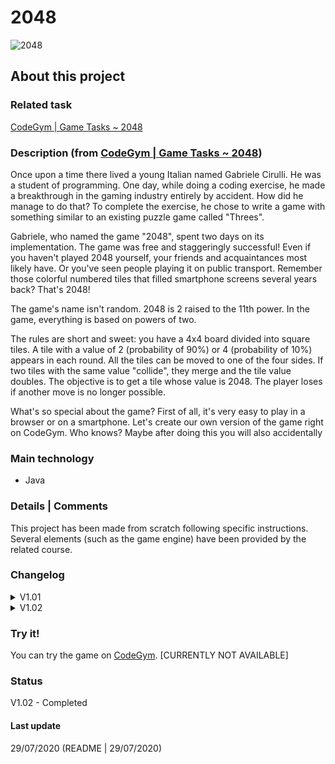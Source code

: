 # 2048

![2048](https://cdn.codegym.cc/images/system/ee63ae5f-0823-4d93-8454-da96347e04db/original.png)

## About this project

### Related task
[CodeGym | Game Tasks ~ 2048](https://codegym.cc/projects/games/com.codegym.games.game2048)

### Description (from [CodeGym | Game Tasks ~ 2048](https://codegym.cc/projects/games/com.codegym.games.game2048))
Once upon a time there lived a young Italian named Gabriele Cirulli. He was a student of programming. One day, while doing a coding exercise, he made a breakthrough in the gaming industry entirely by accident. How did he manage to do that? To complete the exercise, he chose to write a game with something similar to an existing puzzle game called "Threes".

Gabriele, who named the game "2048", spent two days on its implementation. The game was free and staggeringly successful! Even if you haven't played 2048 yourself, your friends and acquaintances most likely have. Or you've seen people playing it on public transport. Remember those colorful numbered tiles that filled smartphone screens several years back? That's 2048!

The game's name isn't random. 2048 is 2 raised to the 11th power. In the game, everything is based on powers of two.

The rules are short and sweet: you have a 4x4 board divided into square tiles. A tile with a value of 2 (probability of 90%) or 4 (probability of 10%) appears in each round. All the tiles can be moved to one of the four sides. If two tiles with the same value "collide", they merge and the tile value doubles. The objective is to get a tile whose value is 2048. The player loses if another move is no longer possible.

What's so special about the game? First of all, it's very easy to play in a browser or on a smartphone. Let's create our own version of the game right on CodeGym. Who knows? Maybe after doing this you will also accidentally

### Main technology
- Java

### Details | Comments
This project has been made from scratch following specific instructions.   
Several elements (such as the game engine) have been provided by the related course.

### Changelog 

<details markdown="block">
<summary>V1.01</summary>  

- Colors have been modified.
- There is now 1% chance to generate a tile having the same value as the biggest one.

</details>
<details markdown="block">
<summary>V1.02</summary>

- A minor re-factoring has been made.

</details>


### Try it!
You can try the game on [CodeGym](). [CURRENTLY NOT AVAILABLE]

### Status
V1.02 - Completed

#### Last update
29/07/2020
(README | 29/07/2020)